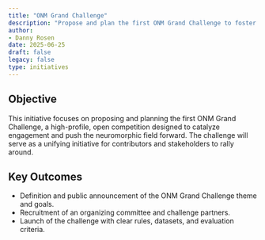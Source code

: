 ```yaml
---
title: "ONM Grand Challenge"
description: "Propose and plan the first ONM Grand Challenge to foster innovation, collaboration, and visibility in the neuromorphic community."
author:
- Danny Rosen
date: 2025-06-25
draft: false
legacy: false
type: initiatives
---
```


## Objective
This initiative focuses on proposing and planning the first ONM Grand Challenge, a high-profile, open competition designed to catalyze engagement and push the neuromorphic field forward. The challenge will serve as a unifying initiative for contributors and stakeholders to rally around.

## Key Outcomes
- Definition and public announcement of the ONM Grand Challenge theme and goals.
- Recruitment of an organizing committee and challenge partners.
- Launch of the challenge with clear rules, datasets, and evaluation criteria.